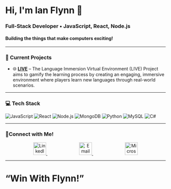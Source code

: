 # Hi, I'm Ian Flynn 👋

### **Full-Stack Developer** • JavaScript, React, Node.js <br>
#### Building the things that make computers exciting!

---

### 🚧 Current Projects
- 🌐 **[LIVE](https://github.com/ThomaDevOSU/LIVE)** – The Language Immersion Virtual Environment (LIVE) Project aims to gamify the learning process by creating an engaging, immersive environment where players learn new languages through real-world scenarios.

---

### 💻 Tech Stack
![JavaScript](https://img.shields.io/badge/-JavaScript-black?style=flat-square&logo=javascript)
![React](https://img.shields.io/badge/-React-black?style=flat-square&logo=react)
![Node.js](https://img.shields.io/badge/-Node.js-black?style=flat-square&logo=node.js)
![MongoDB](https://img.shields.io/badge/-MongoDB-black?style=flat-square&logo=mongodb)
![Python](https://img.shields.io/badge/-Python-black?style=flat-square&logo=python)
![MySQL](https://img.shields.io/badge/-MySQL-black?style=flat-square&logo=mysql)
![C#](https://img.shields.io/badge/-C%23-black?style=flat-square&logo=c-sharp)

---

### 📱Connect with Me!

<p align="center">
  <a href="https://www.linkedin.com/in/ianjflynn/" target="_blank" style="margin-right: 100px;">
    <img src="https://cdn.jsdelivr.net/npm/simple-icons@v5/icons/linkedin.svg" alt="LinkedIn" width="40" height="40"/>
  </a>
  <a href="mailto:ian.j.flynn@outlook.com" target="_blank" style="margin-right: 100px;">
    <img src="https://cdn.jsdelivr.net/npm/simple-icons@v5/icons/gmail.svg" alt="Email" width="40" height="40"/>
  </a>
  <a href="https://teams.microsoft.com/l/chat/0/0?users=ian.j.flynn@outlook.com" target="_blank">
    <img src="https://cdn.jsdelivr.net/npm/simple-icons@v5/icons/microsoftteams.svg" alt="Microsoft Teams" width="40" height="40"/>
  </a>
</p>

---

# “Win With Flynn!” 
